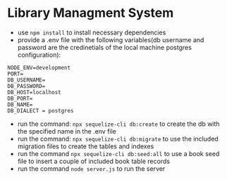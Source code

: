 # Library Managment System

- use `npm install` to install necessary dependencies
- provide a .env file with the following variables(db username and password are the credinetials of the local machine postgres configuration):
```
NODE_ENV=development
PORT=
DB_USERNAME=
DB_PASSWORD=
DB_HOST=localhost
DB_PORT=
DB_NAME=
DB_DIALECT = postgres
```
- run the command: `npx sequelize-cli db:create` to create the db with the specified name in the .env file
- run the command: `npx sequelize-cli db:migrate` to use the included migration files to create the tables and indexes
- run the command `npx sequelize-cli db:seed:all` to use a book seed file to insert a couple of included book table records
- run the command `node server.js` to run the server
